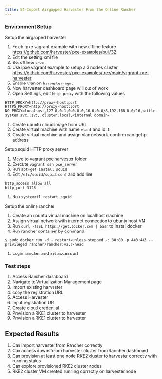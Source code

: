 ```yaml
---
title: 54-Import Airgapped Harvester From the Online Rancher
---
```


### Environment Setup

Setup the airgapped harvester
1. Fetch ipxe vagrant example with new offline feature
https://github.com/harvester/ipxe-examples/pull/32 
1. Edit the setting.xml file
1. Set offline: `true`
1. Use ipxe vagrant example to setup a 3 nodes cluster
https://github.com/harvester/ipxe-examples/tree/main/vagrant-pxe-harvester 
1. Enable vlan on `harvester-mgmt`
1. Now harvester dashboard page will out of work
1. Open Settings, edit `http-proxy` with the following values
```
HTTP_PROXY=http://proxy-host:port
HTTPS_PROXY=http://proxy-host:port
NO_PROXY=localhost,127.0.0.1,0.0.0.0,10.0.0.0/8,192.168.0.0/16,cattle-system.svc,.svc,.cluster.local,<internal domain>
```
1. Create ubuntu cloud image from URL
1. Create virtual machine with name `vlan1` and id: `1`
1. Create virtual machine and assign vlan network, confirm can get ip address

Setup squid HTTP proxy server
1. Move to vagrant pxe harvester folder
1. Execute `vagrant ssh pxe_server`
1. Run `apt-get install squid`
1. Edit `/etc/squid/squid.conf` and add line
```
http_access allow all
http_port 3128
```
1. Run `systemctl restart squid` 

Setup the online rancher
1. Create an ubuntu virtual machine on localhost machine 
1. Assign virtual network with internet connection to ubuntu host VM
1. Run `curl -fsSL https://get.docker.com | bash` to install docker
1. Run rancher container by command:
```
$ sudo docker run -d --restart=unless-stopped -p 80:80 -p 443:443 --privileged rancher/rancher:v2.6-head
```
1. Login rancher and set access url 

### Test steps

1. Access Rancher dashboard
1. Navigate to Virtualization Management page
1. Import existing harvester
1. copy the registration URL
1. Access Harvester
1. Input registration URL
1. Create cloud credential 
1. Provision a RKE1 cluster to harvester 
1. Provision a RKE1 cluster to harvester

## Expected Results
1. Can import harvester from Rancher correctly 
1. Can access downstream harvester cluster from Rancher dashboard 
1. Can provision at least one node RKE2 cluster to harvester correctly with running status
1. Can explore provisioned RKE2 cluster nodes 
1. RKE2 cluster VM created running correctly on harvester node